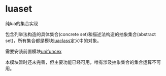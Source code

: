 # luaset
纯lua的集合实现

包含列举法构造的具体集合(concrete set)和描述法构造的抽象集合(abstract set)，所有集合都是模块[luaclass](https://github.com/blanhhy/luaclass)定义中的对象。

需要安装前置模块[unifuncex](https://github.com/blanhhy/unifuncex)

本模块暂时还未完善，但主要功能已经可用，唯有涉及抽象集合的集合运算不可用。
